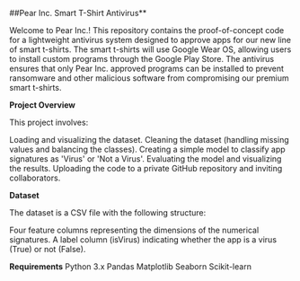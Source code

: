 ##Pear Inc. Smart T-Shirt Antivirus**


Welcome to Pear Inc.! This repository contains the proof-of-concept code for a lightweight antivirus system designed to approve apps for our new line of smart t-shirts. The smart t-shirts will use Google Wear OS, allowing users to install custom programs through the Google Play Store. The antivirus ensures that only Pear Inc. approved programs can be installed to prevent ransomware and other malicious software from compromising our premium smart t-shirts.

**Project Overview**

This project involves:


Loading and visualizing the dataset.
Cleaning the dataset (handling missing values and balancing the classes).
Creating a simple model to classify app signatures as 'Virus' or 'Not a Virus'.
Evaluating the model and visualizing the results.
Uploading the code to a private GitHub repository and inviting collaborators.

**Dataset**


The dataset is a CSV file with the following structure:

Four feature columns representing the dimensions of the numerical signatures.
A label column (isVirus) indicating whether the app is a virus (True) or not (False).


**Requirements**
Python 3.x
Pandas
Matplotlib
Seaborn
Scikit-learn
